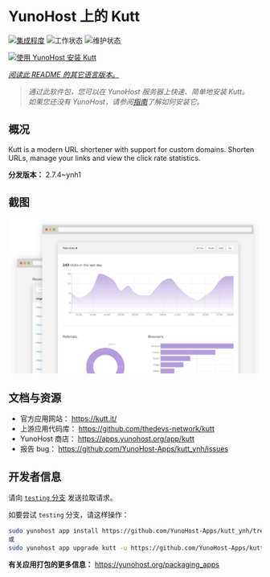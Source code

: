 <!--
注意：此 README 由 <https://github.com/YunoHost/apps/tree/master/tools/readme_generator> 自动生成
请勿手动编辑。
-->

# YunoHost 上的 Kutt

[![集成程度](https://dash.yunohost.org/integration/kutt.svg)](https://ci-apps.yunohost.org/ci/apps/kutt/) ![工作状态](https://ci-apps.yunohost.org/ci/badges/kutt.status.svg) ![维护状态](https://ci-apps.yunohost.org/ci/badges/kutt.maintain.svg)

[![使用 YunoHost 安装 Kutt](https://install-app.yunohost.org/install-with-yunohost.svg)](https://install-app.yunohost.org/?app=kutt)

*[阅读此 README 的其它语言版本。](./ALL_README.md)*

> *通过此软件包，您可以在 YunoHost 服务器上快速、简单地安装 Kutt。*  
> *如果您还没有 YunoHost，请参阅[指南](https://yunohost.org/install)了解如何安装它。*

## 概况

Kutt is a modern URL shortener with support for custom domains. Shorten URLs, manage your links and view the click rate statistics.

**分发版本：** 2.7.4~ynh1

## 截图

![Kutt 的截图](./doc/screenshots/screenshot.png)

## 文档与资源

- 官方应用网站： <https://kutt.it/>
- 上游应用代码库： <https://github.com/thedevs-network/kutt>
- YunoHost 商店： <https://apps.yunohost.org/app/kutt>
- 报告 bug： <https://github.com/YunoHost-Apps/kutt_ynh/issues>

## 开发者信息

请向 [`testing` 分支](https://github.com/YunoHost-Apps/kutt_ynh/tree/testing) 发送拉取请求。

如要尝试 `testing` 分支，请这样操作：

```bash
sudo yunohost app install https://github.com/YunoHost-Apps/kutt_ynh/tree/testing --debug
或
sudo yunohost app upgrade kutt -u https://github.com/YunoHost-Apps/kutt_ynh/tree/testing --debug
```

**有关应用打包的更多信息：** <https://yunohost.org/packaging_apps>
